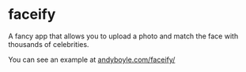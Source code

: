 faceify
=======

A fancy app that allows you to upload a photo and match the face with thousands of celebrities.

You can see an example at [andyboyle.com/faceify/](http://www.andyboyle.com/faceify)
